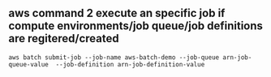 ## aws command 2 execute an specific job if compute environments/job queue/job definitions are regitered/created 

```shell
aws batch submit-job --job-name aws-batch-demo --job-queue arn-job-queue-value  --job-definition arn-job-definition-value
```